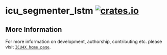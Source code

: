 # icu_segmenter_lstm [![crates.io](http://meritbadge.herokuapp.com/icu_segmenter_lstm)](https://crates.io/crates/icu_segmenter_lstm)



## More Information

For more information on development, authorship, contributing etc. please visit [`ICU4X home page`](https://github.com/unicode-org/icu4x).
